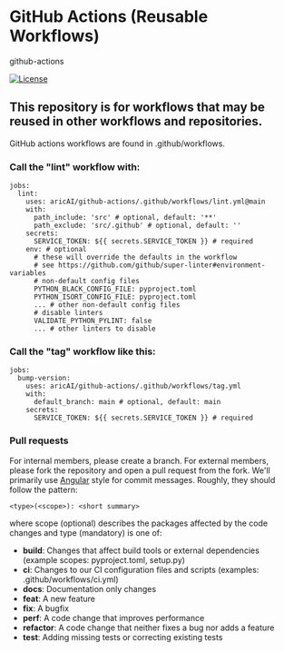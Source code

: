 # GitHub Actions (Reusable Workflows)
github-actions

[![License](https://img.shields.io/badge/license-MIT-brightgreen)](LICENSE)

## This repository is for workflows that may be reused in other workflows and repositories.

GitHub actions workflows are found in .github/workflows.

### Call the "lint" workflow with:
```
jobs:
  lint:
    uses: aricAI/github-actions/.github/workflows/lint.yml@main
    with:
      path_include: 'src' # optional, default: '**'
      path_exclude: 'src/.github' # optional, default: ''
    secrets:
      SERVICE_TOKEN: ${{ secrets.SERVICE_TOKEN }} # required
    env: # optional
      # these will override the defaults in the workflow
      # see https://github.com/github/super-linter#environment-variables
      # non-default config files
      PYTHON_BLACK_CONFIG_FILE: pyproject.toml
      PYTHON_ISORT_CONFIG_FILE: pyproject.toml
      ... # other non-default config files
      # disable linters
      VALIDATE_PYTHON_PYLINT: false
      ... # other linters to disable
```
### Call the "tag" workflow like this:
```
jobs:
  bump-version:
    uses: aricAI/github-actions/.github/workflows/tag.yml
    with:
      default_branch: main # optional, default: main
    secrets:
      SERVICE_TOKEN: ${{ secrets.SERVICE_TOKEN }} # required
```

### Pull requests

For internal members, please create a branch. For external members, please fork the repository and open a pull request from the fork. We'll primarily use [Angular](https://github.com/angular/angular/blob/main/CONTRIBUTING.md#commit) style for commit messages. Roughly, they should follow the pattern:
```text
<type>(<scope>): <short summary>
```

where scope (optional) describes the packages affected by the code changes and type (mandatory) is one of:

- **build**: Changes that affect build tools or external dependencies (example scopes: pyproject.toml, setup.py)
- **ci**: Changes to our CI configuration files and scripts (examples: .github/workflows/ci.yml)
- **docs**: Documentation only changes
- **feat**: A new feature
- **fix**: A bugfix
- **perf**: A code change that improves performance
- **refactor**: A code change that neither fixes a bug nor adds a feature
- **test**: Adding missing tests or correcting existing tests
